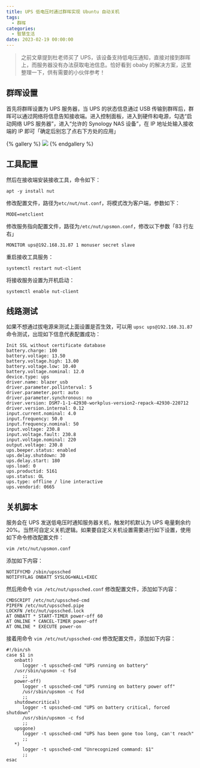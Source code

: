```yaml
---
title: UPS 低电压时通过群晖实现 Ubuntu 自动关机
tags:
  - 群晖
categories:
  - 智慧生活
date: 2023-02-19 00:00:00
---
```


> 之前文章提到杜老师买了 UPS，该设备支持低电压通知，直接对接到群晖上，而服务器没有办法获取电池信息。恰好看到 obaby 的解决方案，这里整理一下，供有需要的小伙伴参考！

<!-- more -->

## 群晖设置

首先将群晖设置为 UPS 服务器，当 UPS 的状态信息通过 USB 传输到群晖后，群晖可以通过网络将信息告知接收端。进入控制面板，进入到硬件和电源，勾选“启动网络 UPS 服务器”，进入“允许的 Synology NAS 设备”，在 IP 地址处输入接收端的 IP 即可「确定后别忘了点右下方处的应用」

{% gallery %}
![](https://cdn.dusays.com/2023/02/557-1.jpg/1)
{% endgallery %}

## 工具配置

然后在接收端安装接收工具，命令如下：

```
apt -y install nut
```

修改配置文件，路径为`etc/nut/nut.conf`，将模式改为客户端，参数如下：

```
MODE=netclient
```

修改服务指向配置文件，路径为`/etc/nut/upsmon.conf`，修改以下参数「83 行左右」


```
MONITOR ups@192.168.31.87 1 monuser secret slave
```

重启接收工具服务：

```
systemctl restart nut-client
```

将接收服务设置为开机启动：

```
systemctl enable nut-client
```

## 线路测试

如果不想通过拔电源来测试上面设置是否生效，可以用 `upsc ups@192.168.31.87` 命令测试，出现如下信息代表配置成功：

```
Init SSL without certificate database
battery.charge: 100
battery.voltage: 13.50
battery.voltage.high: 13.00
battery.voltage.low: 10.40
battery.voltage.nominal: 12.0
device.type: ups
driver.name: blazer_usb
driver.parameter.pollinterval: 5
driver.parameter.port: auto
driver.parameter.synchronous: no
driver.version: DSM7-1-1-42930-workplus-version2-repack-42930-220712
driver.version.internal: 0.12
input.current.nominal: 4.0
input.frequency: 50.0
input.frequency.nominal: 50
input.voltage: 230.8
input.voltage.fault: 230.8
input.voltage.nominal: 220
output.voltage: 230.8
ups.beeper.status: enabled
ups.delay.shutdown: 30
ups.delay.start: 180
ups.load: 0
ups.productid: 5161
ups.status: OL
ups.type: offline / line interactive
ups.vendorid: 0665
```

## 关机脚本

服务会在 UPS 发送低电压时通知服务器关机，触发时机默认为 UPS 电量剩余约 20%。当然可自定义关机逻辑。如果要自定义关机设置需要进行如下设置，使用如下命令修改配置文件：

```
vim /etc/nut/upsmon.conf
```

添加如下内容：

```
NOTIFYCMD /sbin/upssched
NOTIFYFLAG ONBATT SYSLOG+WALL+EXEC
```

然后用命令 `vim /etc/nut/upssched.conf` 修改配置文件，添加如下内容：

```
CMDSCRIPT /etc/nut/upssched-cmd
PIPEFN /etc/nut/upssched.pipe
LOCKFN /etc/nut/upssched.lock
AT ONBATT * START-TIMER power-off 60
AT ONLINE * CANCEL-TIMER power-off
AT ONLINE * EXECUTE power-on
```

接着用命令 `vim /etc/nut/upssched-cmd` 修改配置文件，添加如下内容：

```
#!/bin/sh
case $1 in
   onbatt)
      logger -t upssched-cmd "UPS running on battery"
   /usr/sbin/upsmon -c fsd
      ;;
   power-off)
      logger -t upssched-cmd "UPS running on battery power off"
      /usr/sbin/upsmon -c fsd
      ;;
   shutdowncritical)
      logger -t upssched-cmd "UPS on battery critical, forced shutdown"
      /usr/sbin/upsmon -c fsd
      ;;
   upsgone)
      logger -t upssched-cmd "UPS has been gone too long, can't reach"
      ;;
   *)
      logger -t upssched-cmd "Unrecognized command: $1"
      ;;
esac
```